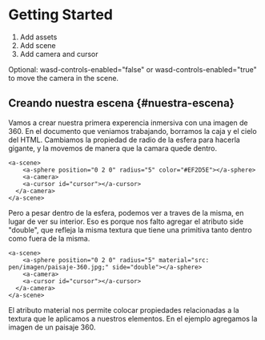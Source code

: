 # Getting Started

01) Add assets <br/>
02) Add scene<br/>
03) Add camera and cursor<br/>

Optional: 
wasd-controls-enabled="false" or wasd-controls-enabled="true" to move the camera in the scene.


## Creando nuestra escena {#nuestra-escena}

Vamos a crear nuestra primera experencia inmersiva con una imagen de 360.
En el documento que veniamos trabajando, borramos la caja y el cielo del HTML. Cambiamos la propiedad de radio de la esfera para hacerla gigante, y la movemos de manera que la camara quede dentro.

```
<a-scene>
    <a-sphere position="0 2 0" radius="5" color="#EF2D5E"></a-sphere>
    <a-camera>
    <a-cursor id="cursor"></a-cursor>
  </a-camera>
</a-scene>
```

Pero a pesar dentro de la esfera, podemos ver a traves de la misma, en lugar de ver su interior. Eso es porque nos falto agregar el atributo side "double", que refleja la misma textura que tiene una primitiva tanto dentro como fuera de la misma.

```
<a-scene>
    <a-sphere position="0 2 0" radius="5" material="src: pen/imagen/paisaje-360.jpg;" side="double"></a-sphere>
    <a-camera>
    <a-cursor id="cursor"></a-cursor>
  </a-camera>
</a-scene>
```

El atributo material nos permite colocar propiedades relacionadas a la textura que le aplicamos a nuestros elementos. En el ejemplo agregamos la imagen de un paisaje 360.


